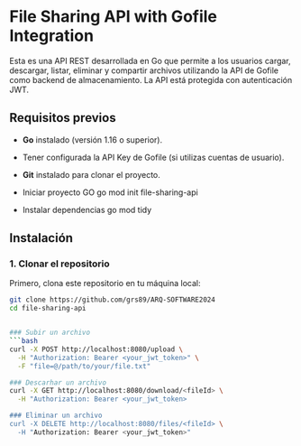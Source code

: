 # File Sharing API with Gofile Integration

Esta es una API REST desarrollada en Go que permite a los usuarios cargar, descargar, listar, eliminar y compartir archivos utilizando la API de Gofile como backend de almacenamiento. La API está protegida con autenticación JWT.

## Requisitos previos

- **Go** instalado (versión 1.16 o superior).
- Tener configurada la API Key de Gofile (si utilizas cuentas de usuario).
- **Git** instalado para clonar el proyecto.

-  Iniciar proyecto GO
go mod init file-sharing-api

- Instalar dependencias
go mod tidy



## Instalación

### 1. Clonar el repositorio

Primero, clona este repositorio en tu máquina local:

```bash
git clone https://github.com/grs89/ARQ-SOFTWARE2024
cd file-sharing-api


### Subir un archivo
```bash
curl -X POST http://localhost:8080/upload \
  -H "Authorization: Bearer <your_jwt_token>" \
  -F "file=@/path/to/your/file.txt"

### Descarhar un archivo
curl -X GET http://localhost:8080/download/<fileId> \
  -H "Authorization: Bearer <your_jwt_token>

### Eliminar un archivo
curl -X DELETE http://localhost:8080/files/<fileId> \
  -H "Authorization: Bearer <your_jwt_token>"
